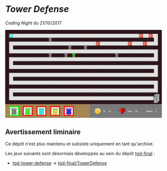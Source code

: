# *Tower Defense*

*Coding Night* du 21/10/2017

![](screenshot.png)

## Avertissement liminaire

Ce dépôt n'est plus maintenu et subsiste uniquement en tant qu'archive.

Les jeux suivants sont désormais développés au sein du dépôt [tgd-final](https://github.com/TeleGD/tgd-final) :

* [tgd-tower-defense](https://github.com/TeleGD/tgd-tower-defense/tree/master/src/towerDefense) -> [tgd-final/TowerDefense](https://github.com/TeleGD/tgd-final/tree/master/src/games/TowerDefense)
